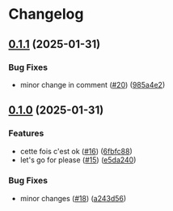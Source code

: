 # Changelog

## [0.1.1](https://github.com/remy-abergel/splinart-tmp/compare/v0.1.0...v0.1.1) (2025-01-31)


### Bug Fixes

* minor change in comment ([#20](https://github.com/remy-abergel/splinart-tmp/issues/20)) ([985a4e2](https://github.com/remy-abergel/splinart-tmp/commit/985a4e2c0984d971040c2a878b1147ca2e4fb01e))

## [0.1.0](https://github.com/remy-abergel/splinart-tmp/compare/v0.0.1...v0.1.0) (2025-01-31)


### Features

* cette fois c'est ok ([#16](https://github.com/remy-abergel/splinart-tmp/issues/16)) ([6fbfc88](https://github.com/remy-abergel/splinart-tmp/commit/6fbfc8892423ccfb70a99bd8fe9f3740bc88e379))
* let's go for please ([#15](https://github.com/remy-abergel/splinart-tmp/issues/15)) ([e5da240](https://github.com/remy-abergel/splinart-tmp/commit/e5da2406c2a8effaf0f90b2b2a41d4e1b7bb00a3))


### Bug Fixes

* minor changes ([#18](https://github.com/remy-abergel/splinart-tmp/issues/18)) ([a243d56](https://github.com/remy-abergel/splinart-tmp/commit/a243d56a2f54652c1c4067b67f00e71e99e373a0))
